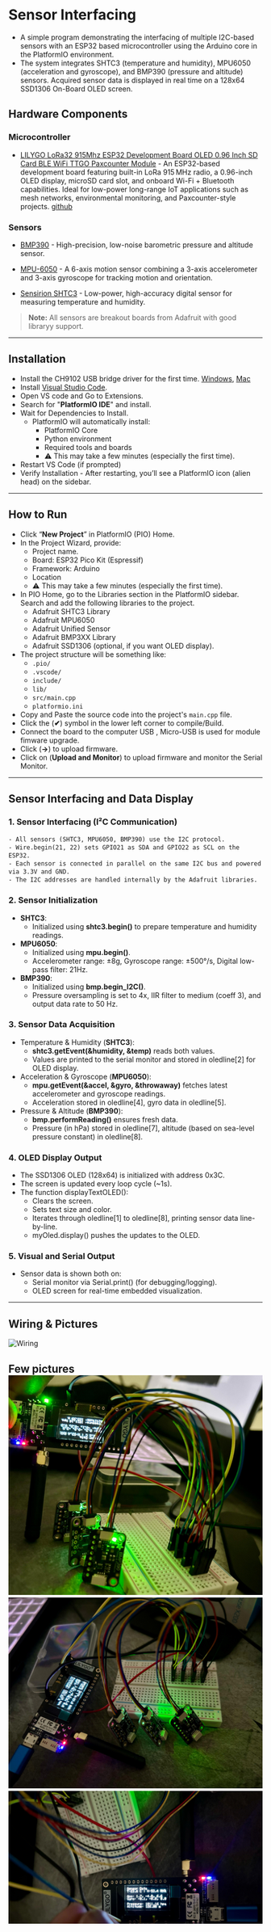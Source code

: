 # Sensor Interfacing

- A simple program demonstrating the interfacing of multiple I2C-based sensors with an ESP32  based microcontroller using the Arduino core in the PlatformIO environment. 
- The system integrates SHTC3 (temperature and humidity), MPU6050 (acceleration and gyroscope), and BMP390 (pressure and altitude) sensors. Acquired sensor data is displayed in real time on a 128x64 SSD1306 On-Board OLED screen.

## Hardware Components
### Microcontroller
- [LILYGO LoRa32 915Mhz ESP32 Development Board OLED 0.96 Inch SD Card BLE WiFi TTGO Paxcounter Module](https://lilygo.cc/products/lora3) - An ESP32-based development board featuring built-in LoRa 915 MHz radio, a 0.96-inch OLED display, microSD card slot, and onboard Wi-Fi + Bluetooth capabilities. Ideal for low-power long-range IoT applications such as mesh networks, environmental monitoring, and Paxcounter-style projects. [github](https://github.com/Xinyuan-LilyGO/LilyGo-LoRa-Series/blob/master/docs/en/t3_v161_sx1276/t3_v161_sx1276_hw.md)

### Sensors
- [BMP390](https://www.adafruit.com/product/4816) - High-precision, low-noise barometric pressure and altitude sensor.

- [MPU-6050](https://www.adafruit.com/product/3886) - A 6-axis motion sensor combining a 3-axis accelerometer and 3-axis gyroscope for tracking motion and orientation.
- [Sensirion SHTC3](https://www.adafruit.com/product/4636) - Low-power, high-accuracy digital sensor for measuring temperature and humidity.
> **Note:** All sensors are breakout boards from Adafruit with good libraryy support.
---
## Installation
- Install the CH9102 USB bridge driver for the first time. [Windows](https://www.wch-ic.com/downloads/CH343SER_ZIP.html), [Mac](https://www.wch-ic.com/downloads/CH34XSER_MAC_ZIP.html)
- Install [Visual Studio Code](https://code.visualstudio.com/).
- Open VS code and Go to Extensions.
- Search for "**PlatformIO IDE**" and install.
- Wait for Dependencies to Install.
    - PlatformIO will automatically install:
        - PlatformIO Core
        - Python environment
        - Required tools and boards
        - ⚠️ This may take a few minutes (especially the first time).
- Restart VS Code (if prompted)
- Verify Installation - After restarting, you’ll see a PlatformIO icon (alien head) on the sidebar.
---
## How to Run
- Click “**New Project**” in PlatformIO (PIO) Home.
- In the Project Wizard, provide:
    - Project name.
    - Board:     ESP32 Pico Kit (Espressif)
    - Framework: Arduino
    - Location 
    - ⚠️ This may take a few minutes (especially the first time).
- In PIO Home, go to the Libraries section in the PlatformIO sidebar. Search and add the following libraries to the project.
    - Adafruit SHTC3 Library
    - Adafruit MPU6050
    - Adafruit Unified Sensor
    - Adafruit BMP3XX Library
    - Adafruit SSD1306 (optional, if you want OLED display).
- The project structure will be something like:
    - `.pio/`
    - `.vscode/`
    - `include/`
    - `lib/`
    - `src/main.cpp`
    - `platformio.ini`
- Copy and Paste the source code into the project's `main.cpp` file.
- Click the (**✔**) symbol in the lower left corner to compile/Build.
- Connect the board to the computer USB , Micro-USB is used for module fimware upgrade.
- Click (**→**) to upload firmware.
- Click on (**Upload and Monitor**) to upload firmware and monitor the Serial Monitor.
---
## Sensor Interfacing and Data Display
### 1. Sensor Interfacing (I²C Communication)
    - All sensors (SHTC3, MPU6050, BMP390) use the I2C protocol.
    - Wire.begin(21, 22) sets GPIO21 as SDA and GPIO22 as SCL on the ESP32.
    - Each sensor is connected in parallel on the same I2C bus and powered via 3.3V and GND.
    - The I2C addresses are handled internally by the Adafruit libraries.

### 2. Sensor Initialization
- **SHTC3**: 
    - Initialized using **shtc3.begin()** to prepare temperature and humidity readings.
- **MPU6050**: 
    - Initialized using **mpu.begin()**.
    - Accelerometer range: ±8g, Gyroscope range: ±500°/s, Digital low-pass filter: 21Hz.
- **BMP390**:
    - Initialized using **bmp.begin_I2C()**.
    - Pressure oversampling is set to 4x, IIR filter to medium (coeff 3), and output data rate to 50 Hz.

### 3. Sensor Data Acquisition
- Temperature & Humidity (**SHTC3**):
    - **shtc3.getEvent(&humidity, &temp)** reads both values.
    - Values are printed to the serial monitor and stored in oledline[2] for OLED display.
- Acceleration & Gyroscope (**MPU6050**):
    - **mpu.getEvent(&accel, &gyro, &throwaway)** fetches latest accelerometer and gyroscope readings.
    - Acceleration stored in oledline[4], gyro data in oledline[5].
- Pressure & Altitude (**BMP390**):
    - **bmp.performReading()** ensures fresh data.
    - Pressure (in hPa) stored in oledline[7], altitude (based on sea-level pressure constant) in oledline[8].

### 4. OLED Display Output
- The SSD1306 OLED (128x64) is initialized with address 0x3C.
- The screen is updated every loop cycle (~1s).
- The function displayTextOLED():
    - Clears the screen.
    - Sets text size and color.
    - Iterates through oledline[1] to oledline[8], printing sensor data line-by-line.
    - myOled.display() pushes the updates to the OLED.

### 5. Visual and Serial Output
- Sensor data is shown both on:
    - Serial monitor via Serial.print() (for debugging/logging).
    - OLED screen for real-time embedded visualization.
---
## Wiring & Pictures
![Wiring](sensors__temp_altitude_imu/images/wiring.png)

Few pictures
![1](hardware_interfacing/sensors__temp_altitude_imu/images/pic1.jpeg)
![2](hardware_interfacing/sensors__temp_altitude_imu/images/pic2.jpeg)
![3](hardware_interfacing/sensors__temp_altitude_imu/images/pic3.jpeg)
---


